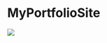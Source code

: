 # MyPortfolioSite
 <img src="https://img.shields.io/badge/TypeScript-3178C6?style=flat&logo=TypeScript&logoColor=white"/>
